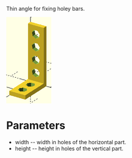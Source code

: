 Thin angle for fixing holey bars.

![Piece](FixingAngle2.png)

# Parameters

* width -- width in holes of the horizontal part.
* height -- height in holes of the vertical part.


